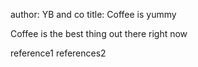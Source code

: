 author: YB and co
title: Coffee is yummy

Coffee is the best thing out there right now

reference1
references2 
